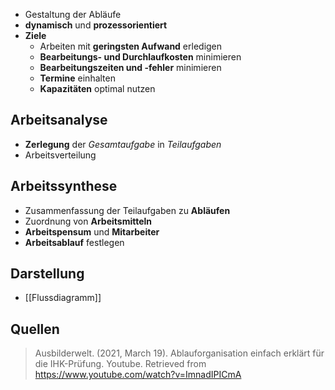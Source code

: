 - Gestaltung der Abläufe
- **dynamisch** und **prozessorientiert**
- **Ziele**
	- Arbeiten mit **geringsten Aufwand** erledigen
	- **Bearbeitungs- und Durchlaufkosten** minimieren
	- **Bearbeitungszeiten und -fehler** minimieren
	- **Termine** einhalten 
	- **Kapazitäten** optimal nutzen

## Arbeitsanalyse
- **Zerlegung** der *Gesamtaufgabe* in *Teilaufgaben*
- Arbeitsverteilung

## Arbeitssynthese
-  Zusammenfassung der Teilaufgaben zu **Abläufen**
- Zuordnung von **Arbeitsmitteln**
- **Arbeitspensum** und **Mitarbeiter**
- **Arbeitsablauf** festlegen

## Darstellung
- [[Flussdiagramm]]

## Quellen

> Ausbilderwelt. (2021, March 19). Ablauforganisation einfach erklärt für die IHK-Prüfung. Youtube. Retrieved from https://www.youtube.com/watch?v=ImnadIPICmA

